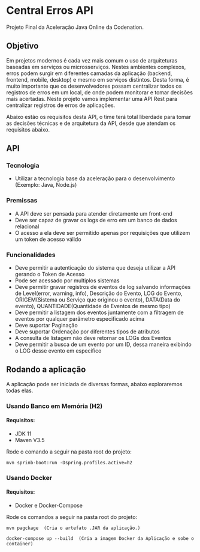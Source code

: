 # Central Erros API

Projeto Final da Aceleração Java Online da Codenation.

## Objetivo

Em projetos modernos é cada vez mais comum o uso de arquiteturas baseadas em serviços ou microsserviços. Nestes ambientes complexos, erros podem surgir em diferentes camadas da aplicação (backend, frontend, mobile, desktop) e mesmo em serviços distintos. Desta forma, é muito importante que os desenvolvedores possam centralizar todos os registros de erros em um local, de onde podem monitorar e tomar decisões mais acertadas. Neste projeto vamos implementar uma API Rest para centralizar registros de erros de aplicações.

Abaixo estão os requisitos desta API, o time terá total liberdade para tomar as decisões técnicas e de arquitetura da API, desde que atendam os requisitos abaixo.

## API

### Tecnologia

* Utilizar a tecnologia base da aceleração para o desenvolvimento (Exemplo: Java, Node.js)

### Premissas

* A API deve ser pensada para atender diretamente um front-end
* Deve ser capaz de gravar os logs de erro em um banco de dados relacional
* O acesso a ela deve ser permitido apenas por requisições que utilizem um token de acesso válido

### Funcionalidades

* Deve permitir a autenticação do sistema que deseja utilizar a API gerando o Token de Acesso
* Pode ser acessado por multiplos sistemas
* Deve permitir gravar registros de eventos de log salvando informações de Level(error, warning, info), Descrição do Evento, LOG do Evento, ORIGEM(Sistema ou Serviço que originou o evento), DATA(Data do evento), QUANTIDADE(Quantidade de Eventos de mesmo tipo)
* Deve permitir a listagem dos eventos juntamente com a filtragem de eventos por qualquer parâmetro especificado acima
* Deve suportar Paginação
* Deve suportar Ordenação por diferentes tipos de atributos
* A consulta de listagem não deve retornar os LOGs dos Eventos
* Deve permitir a busca de um evento por um ID, dessa maneira exibindo o LOG desse evento em específico

## Rodando a aplicação

A aplicação pode ser iniciada de diversas formas, abaixo exploraremos todas elas. 

### Usando Banco em Memória (H2)

#### Requisitos: 
* JDK 11
* Maven V3.5

Rode o comando a seguir na pasta root do projeto: 
```
mvn sprinb-boot:run -Dspring.profiles.active=h2
```

### Usando Docker

#### Requisitos: 
* Docker e Docker-Compose

Rode os comandos a seguir na pasta root do projeto: 
```
mvn pagckage  (Cria o artefato .JAR da aplicação.)
```
```
docker-compose up --build  (Cria a imagem Docker da Aplicação e sobe o container)
```


